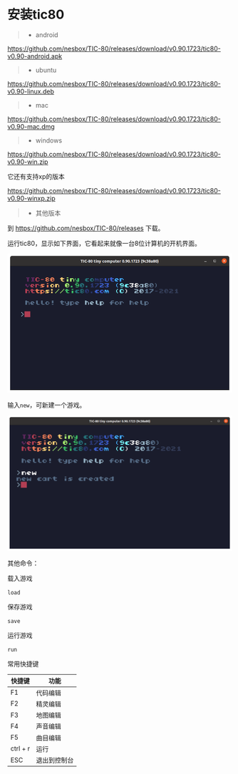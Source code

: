 # 安装tic80

> * android

https://github.com/nesbox/TIC-80/releases/download/v0.90.1723/tic80-v0.90-android.apk

> * ubuntu

https://github.com/nesbox/TIC-80/releases/download/v0.90.1723/tic80-v0.90-linux.deb

> * mac

https://github.com/nesbox/TIC-80/releases/download/v0.90.1723/tic80-v0.90-mac.dmg

> * windows

https://github.com/nesbox/TIC-80/releases/download/v0.90.1723/tic80-v0.90-win.zip

它还有支持xp的版本

https://github.com/nesbox/TIC-80/releases/download/v0.90.1723/tic80-v0.90-winxp.zip

> * 其他版本

到 https://github.com/nesbox/TIC-80/releases 下载。

运行tic80，显示如下界面，它看起来就像一台8位计算机的开机界面。

![](./images/tic80.png)

输入`new`，可新建一个游戏。

![](./images/new.png)

其他命令：

载入游戏

```
load
```

保存游戏

```
save
```

运行游戏

```
run
```

常用快捷键

|  快捷键   | 功能   |
|----|----|
| F1 | 代码编辑 |
|F2|精灵编辑|
|F3|地图编辑|
|F4|声音编辑|
|F5|曲目编辑|
|ctrl + r|运行|
|ESC|退出到控制台|


